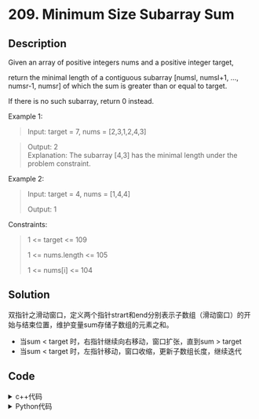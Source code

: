 # 209. Minimum Size Subarray Sum


## Description


Given an array of positive integers nums and a positive integer target, 

return the minimal length of a contiguous subarray [numsl, numsl+1, ..., numsr-1, numsr] of which the sum is greater than or equal to target.

If there is no such subarray, return 0 instead.

Example 1:<br>
> Input: target = 7, nums = [2,3,1,2,4,3]

> Output: 2<br>
> Explanation: The subarray [4,3] has the minimal length under the problem constraint.




Example 2:

> Input: target = 4, nums = [1,4,4]
> 
> Output: 1

Constraints:
> 1 <= target <= 109
> 
> 1 <= nums.length <= 105
> 
> 1 <= nums[i] <= 104




## Solution

双指针之滑动窗口，定义两个指针strart和end分别表示子数组（滑动窗口）的开始与结束位置，维护变量sum存储子数组的元素之和。
- 当sum < target 时，右指针继续向右移动，窗口扩张，直到sum > target
- 当sum < target 时，左指针移动，窗口收缩，更新子数组长度，继续迭代

## Code

<details>
  <summary>c++代码</summary>
  
```C++

class Solution {
public:
    int minSubArrayLen(int target, vector<int>& nums) {
        //滑动窗口
        int left = 0, right = 0;
        int sum = 0;
        int res = INT_MAX;
        while(right < nums.size())
        {
            int c = nums[right];
            right++;
            sum += c;

            //窗口收缩
            while(sum >= target)
            {
                res = min(res, right-left);
                int d = nums[left];
                left++;
                sum -= d;
            }
        }
        return res == INT_MAX? 0 : res;
    }
};

```
</details>    
  
<details>
  <summary>Python代码</summary>
  
```Python3

class Solution:
    def minSubArrayLen(self, target: int, nums: List[int]) -> int:
        i, res, sum, subLength= 0, maxsize, 0, 0
        n = len(nums)

        for j in range(0, n):
            sum += nums[j]
            while sum >= target:
                subLength = j - i + 1
                res = min(res, subLength)
                sum -= nums[i]
                i += 1

        if res == maxsize: return 0
        return res
```
</details>    




